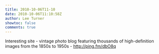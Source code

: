 ```yaml
---
title: 2010-10-06T11-10
date: 2010-10-06T11:10:58Z
author: Lee Turner
showtoc: false
comments: true
---
```


Interesting site - vintage photo blog featuring thousands of high-definition images from the 1850s to 1950s - http://ping.fm/dbO8q

